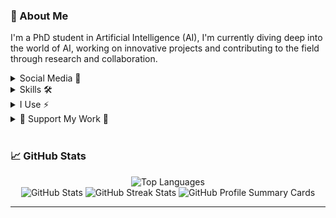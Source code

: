 ### 🚀 About Me

I'm a PhD student in Artificial Intelligence (AI), 
I'm currently diving deep into the world of AI, working on innovative projects and contributing to the field through research and collaboration.

<details>
<summary>Social Media 🔗</summary>
<br/>



<a href="https://www.linkedin.com/in/danialpahlavan/"><img align="left" alt="Danial Linkedin" width="30px" src="https://github.com/edent/SuperTinyIcons/blob/master/images/svg/linkedin.svg" /></a>


<br/>
P.S: This is my secondary GitHub account 👨‍💻
</details>

<details>
<summary>Skills 🛠️</summary>
<br/>

- Languages: Python, C++
- Frameworks: TensorFlow, PyTorch, Keras
- Tools: Jupyter Notebook, Docker, Git
- Areas of Expertise: Machine Learning, Computer Vision, Natural Language Processing

</details>

<details>
<summary>I Use ⚡</summary>
<br/>

- OS: Linux, Windows
- IDEs: VS Code, PyCharm
- Version Control: Git

</details>


<details>
<summary> 💖 Support My Work 💖</summary>
<br/>

If you find my repositories helpful and would like to support my work, consider making a donation. Your contribution is greatly appreciated and will help me continue to develop and maintain these projects.

### Cryptocurrency 🪙
- **Ethereum (ETH)**
  `0x526968dF2AB74d7B4132F8D68Cf1BE6D126c6f82`
- **Binance Coin (BNB) - Smart Chain**
  `0x526968dF2AB74d7B4132F8D68Cf1BE6D126c6f82`


### Other Payment Methods
- **Webmoney** 

  - <a href="https://donate.webmoney.com/w/wDyvsXZ2gZfJT1Tnv39SMt"><img align="left" alt="Webmoney" width="30px" src="https://www.wmtransfer.com/img/icons/wmlogo_flat_256.png?1711979909" /></a>
 


### For Iranian Contributors
- **Reymit**
  - <a href="https://reymit.ir/danialpahlavan"><img align="left" alt="Reymit" width="30px" src="https://blog.reymit.ir/wp-content/uploads/2021/03/icon-1.png" /></a>
  
- **coffeete**
  - <a href="http://www.coffeete.ir/danialpahlavan"> <img  align="left" alt="coffeete" src="http://www.coffeete.ir/images/buttons/lemonchiffon.png" style="width:260px;" /> </a>

</details>
<br/>


### 📈 GitHub Stats

<p align="center">
  <picture>
    <source
      srcset="https://github-readme-stats.vercel.app/api/top-langs?username=danialpahlavan&show_icons=true&locale=en&layout=compact&theme=dark&hide=HTML,CSS,SCSS,Ruby,Jupyter%20Notebook"
      media="(prefers-color-scheme: dark)" />
    <img src="https://github-readme-stats.vercel.app/api/top-langs?username=danialpahlavan&show_icons=true&locale=en&layout=compact&hide=HTML,CSS,SCSS,Ruby,Jupyter%20Notebook" alt="Top Languages" />
  </picture>

  <br/>

  <picture>
    <source
      srcset="https://github-readme-stats-eight-theta.vercel.app/api?username=danialpahlavan&show_icons=true&theme=algolia&include_all_commits=true&count_private=true"
      media="(prefers-color-scheme: dark)" />
    <img src="https://github-readme-stats-eight-theta.vercel.app/api?username=danialpahlavan&show_icons=true&theme=transparent&include_all_commits=true&count_private=true" alt="GitHub Stats" />
  </picture>

  <picture>
    <source
      srcset="http://github-readme-streak-stats.herokuapp.com?user=danialpahlavan&theme=algolia"
      media="(prefers-color-scheme: dark)" />
    <img src="http://github-readme-streak-stats.herokuapp.com?user=danialpahlavan&theme=algolia&theme=transparent" alt="GitHub Streak Stats" />
  </picture>

  <picture>
    <source
      srcset="https://github-profile-summary-cards.vercel.app/api/cards/profile-details?username=danialpahlavan&theme=tokyonight"
      media="(prefers-color-scheme: dark)" />
    <img src="https://github-profile-summary-cards.vercel.app/api/cards/profile-details?username=danialpahlavan&theme=transparent" alt="GitHub Profile Summary Cards" />
  </picture>
</p>



-----
